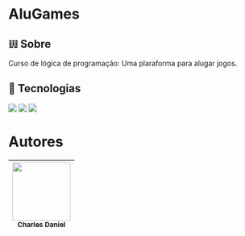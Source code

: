 <h1>AluGames</h1>

<h2> 𝍕 Sobre</h2>
<p>Curso de lógica de programação: Uma plaraforma para alugar jogos.</p>

## 🚀 Tecnologias
<div>
  <img src="https://img.shields.io/badge/HTML-239120?style=for-the-badge&logo=html5&logoColor=white">
  <img src="https://img.shields.io/badge/CSS-239120?&style=for-the-badge&logo=css3&logoColor=white">
  <img src="https://img.shields.io/badge/JavaScript-F7DF1E?style=for-the-badge&logo=javascript&logoColor=black">
</div>

# Autores

| [<img loading="lazy" src="https://avatars.githubusercontent.com/u/195770855?v=4" width=115><br><sub>Charles Daniel</sub>](https://github.com/chadaan-dev) |
| :---: |
